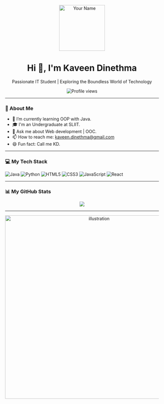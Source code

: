 <div align="center">
  <img src="https://YOUR_LINK_TO_AN_AVATAR_OR_LOGO.png" alt="Your Name" width="150"/>
  <h1>Hi 👋, I'm Kaveen Dinethma</h1>
  <p>Passionate IT Student | Exploring the Boundless World of Technology</p>
  <p>
    <img src="https://komarev.com/ghpvc/?username=YOUR_USERNAME&style=flat-square&color=blue" alt="Profile views"/>
  </p>
</div>

---

### 📌 About Me

- 🌱 I’m currently learning OOP with Java.
- 🎓 I'm an Undergraduate at SLIIT.
- 💬 Ask me about Web development | OOC.
- 📫 How to reach me: <a href="mailto:kaveen.dinethma@gmail.com">kaveen.dinethma@gmail.com</a>
- 😄 Fun fact: Call me KD.

---

### 💻 My Tech Stack

<p align="left">
  <img src="https://img.shields.io/badge/Java-ED8B00?style=for-the-badge&logo=java&logoColor=white" alt="Java"/>
  <img src="https://img.shields.io/badge/Python-3776AB?style=for-the-badge&logo=python&logoColor=white" alt="Python"/>
  <img src="https://img.shields.io/badge/HTML5-E34F26?style=for-the-badge&logo=html5&logoColor=white" alt="HTML5"/>
  <img src="https://img.shields.io/badge/CSS3-1572B6?style=for-the-badge&logo=css3&logoColor=white" alt="CSS3"/>
  <img src="https://img.shields.io/badge/JavaScript-F7DF1E?style=for-the-badge&logo=javascript&logoColor=black" alt="JavaScript"/>
  <img src="https://img.shields.io/badge/React-20232A?style=for-the-badge&logo=react&logoColor=61DAFB" alt="React"/>
</p>

---

### 📊 My GitHub Stats

<p align="center">
  <a href="https://github.com/YOUR_USERNAME">
    <img align="center" src="https://github-readme-stats.vercel.app/api?username=YOUR_USERNAME&show_icons=true&theme=dark&hide_border=true" />
  </a>
</p>

---

<div align="center">
  <img src="https://YOUR_LINK_TO_THE_TECH_ILLUSTRATION.svg" alt="illustration" width="600"/>
</div>
